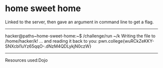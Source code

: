 # home sweet home
Linked to the server, then gave an argument in command line to get a flag.
***
hacker@paths~home-sweet-home:~$ /challenge/run ~/k
Writing the file to /home/hacker/k!
... and reading it back to you:
pwn.college{wuRCkZeKKY-SNXcbl1uYz65qqO-.dNzM4QDLykjN0czW}
***
Resources used:Dojo
